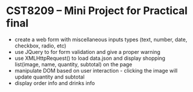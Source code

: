 # CST8209 – Mini Project for Practical final
- create a web form with miscellaneous inputs types (text, number, date, checkbox, radio, etc)
- use JQuery to for form validation and give a proper warning
- use XMLHttpRequest() to load data.json and display shopping list(image, name, quantity, subtotal) on the page
- manipulate DOM based on user interaction - clicking the image will update quantity and subtotal
- display order info and drinks info
